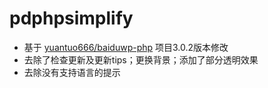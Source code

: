 # pdphpsimplify
- 基于 [yuantuo666/baiduwp-php](https://github.com/yuantuo666/baiduwp-php) 项目3.0.2版本修改
- 去除了检查更新及更新tips；更换背景；添加了部分透明效果
- 去除没有支持语言的提示
